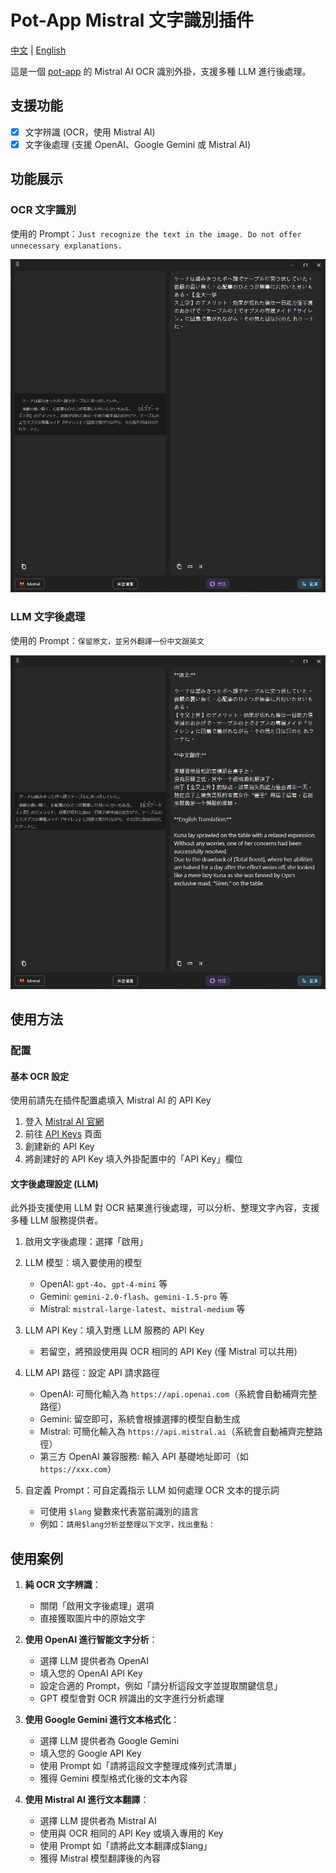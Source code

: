 # Pot-App Mistral 文字識別插件

[中文](README.md) | [English](README_EN.md)

這是一個 [pot-app](https://github.com/pot-app/pot-app) 的 Mistral AI OCR 識別外掛，支援多種 LLM 進行後處理。

## 支援功能

- [x] 文字辨識 (OCR，使用 Mistral AI)
- [x] 文字後處理 (支援 OpenAI、Google Gemini 或 Mistral AI)

## 功能展示

### OCR 文字識別

使用的 Prompt：`Just recognize the text in the image. Do not offer unnecessary explanations.`

![OCR 文字識別功能展示](./screenshots/demo-ocr.png)

### LLM 文字後處理

使用的 Prompt：`保留原文，並另外翻譯一份中文跟英文`

![LLM 文字後處理功能展示](./screenshots/demo-llm.png)

## 使用方法

### 配置

#### 基本 OCR 設定

使用前請先在插件配置處填入 Mistral AI 的 API Key

1. 登入 [Mistral AI 官網](https://mistral.ai/)
2. 前往 [API Keys](https://console.mistral.ai/api-keys/) 頁面
3. 創建新的 API Key
4. 將創建好的 API Key 填入外掛配置中的「API Key」欄位

#### 文字後處理設定 (LLM)

此外掛支援使用 LLM 對 OCR 結果進行後處理，可以分析、整理文字內容，支援多種 LLM 服務提供者。

1. 啟用文字後處理：選擇「啟用」
2. LLM 模型：填入要使用的模型
   - OpenAI: `gpt-4o`、`gpt-4-mini` 等
   - Gemini: `gemini-2.0-flash`、`gemini-1.5-pro` 等
   - Mistral: `mistral-large-latest`、`mistral-medium` 等

3. LLM API Key：填入對應 LLM 服務的 API Key
   - 若留空，將預設使用與 OCR 相同的 API Key (僅 Mistral 可以共用)

4. LLM API 路徑：設定 API 請求路徑
   - OpenAI: 可簡化輸入為 `https://api.openai.com`（系統會自動補齊完整路徑）
   - Gemini: 留空即可，系統會根據選擇的模型自動生成
   - Mistral: 可簡化輸入為 `https://api.mistral.ai`（系統會自動補齊完整路徑）
   - 第三方 OpenAI 兼容服務: 輸入 API 基礎地址即可（如 `https://xxx.com`）

5. 自定義 Prompt：可自定義指示 LLM 如何處理 OCR 文本的提示詞
   - 可使用 `$lang` 變數來代表當前識別的語言
   - 例如：`請用$lang分析並整理以下文字，找出重點：`

## 使用案例

1. **純 OCR 文字辨識**：
   - 關閉「啟用文字後處理」選項
   - 直接獲取圖片中的原始文字

2. **使用 OpenAI 進行智能文字分析**：
   - 選擇 LLM 提供者為 OpenAI
   - 填入您的 OpenAI API Key
   - 設定合適的 Prompt，例如「請分析這段文字並提取關鍵信息」
   - GPT 模型會對 OCR 辨識出的文字進行分析處理

3. **使用 Google Gemini 進行文本格式化**：
   - 選擇 LLM 提供者為 Google Gemini
   - 填入您的 Google API Key
   - 使用 Prompt 如「請將這段文字整理成條列式清單」
   - 獲得 Gemini 模型格式化後的文本內容

4. **使用 Mistral AI 進行文本翻譯**：
   - 選擇 LLM 提供者為 Mistral AI
   - 使用與 OCR 相同的 API Key 或填入專用的 Key
   - 使用 Prompt 如「請將此文本翻譯成$lang」
   - 獲得 Mistral 模型翻譯後的內容